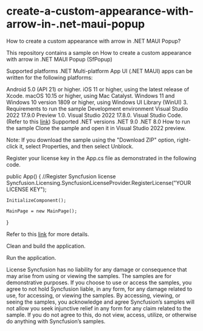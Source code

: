 # create-a-custom-appearance-with-arrow-in-.net-maui-popup
How to create a custom appearance with arrow in .NET MAUI Popup?

This repository contains a sample on How to create a custom appearance with arrow in .NET MAUI Popup (SfPopup)

Supported platforms
.NET Multi-platform App UI (.NET MAUI) apps can be written for the following platforms:

Android 5.0 (API 21) or higher.
iOS 11 or higher, using the latest release of Xcode.
macOS 10.15 or higher, using Mac Catalyst.
Windows 11 and Windows 10 version 1809 or higher, using Windows UI Library (WinUI) 3.
Requirements to run the sample
Development environment
Visual Studio 2022 17.9.0 Preview 1.0.
Visual Studio 2022 17.8.0.
Visual Studio Code. (Refer to this [link](https://devblogs.microsoft.com/visualstudio/announcing-the-dotnet-maui-extension-for-visual-studio-code/))
Supported .NET versions
.NET 9.0
.NET 8.0
How to run the sample
Clone the sample and open it in Visual Studio 2022 preview.

Note: If you download the sample using the "Download ZIP" option, right-click it, select Properties, and then select Unblock.

Register your license key in the App.cs file as demonstrated in the following code.

 public App()
 {
 	//Register Syncfusion license
 	Syncfusion.Licensing.SyncfusionLicenseProvider.RegisterLicense("YOUR LICENSE KEY");

 	InitializeComponent();

 	MainPage = new MainPage();
 }

Refer to this [link](https://help.syncfusion.com/maui/licensing/overview) for more details.

Clean and build the application.

Run the application.

License
Syncfusion has no liability for any damage or consequence that may arise from using or viewing the samples. The samples are for demonstrative purposes. If you choose to use or access the samples, you agree to not hold Syncfusion liable, in any form, for any damage related to use, for accessing, or viewing the samples. By accessing, viewing, or seeing the samples, you acknowledge and agree Syncfusion’s samples will not allow you seek injunctive relief in any form for any claim related to the sample. If you do not agree to this, do not view, access, utilize, or otherwise do anything with Syncfusion’s samples.
